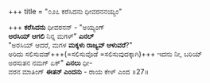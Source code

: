 +++
title = "೦೨೭ ಕರೆಸಿದನು ಧೀವರನನಯ್ಯಂ"

+++
**ಕರೆಸಿದನು** ಧೀವರನನ್ - "ಅಯ್ಯಂಗ್  
**ಅರಸಿಯ್ ಆಗಲಿ** ನಿನ್ನ ಮಗಳ್" **ಎನಲ್**  
"ಅರಸಿಯ್ ಆದರೆ, ಮಗಳ **ಮಕ್ಕಳು ರಾಜ್ಯವ್ ಆಳುವರೆ**?"  
ಅರಿದು ಸಲಿಸುವಡ್+++(=ಸಲಿಸುವೊಡೆ =ಸಲಿಸುವುದಕ್ಕಾಗಿ)+++ ಇದನು ನೀ, ಬರಿಯ್   
ಅರಸುತನ ನಮಗ್ ಏಕ್" **ಎನಲು** ಧೀ-  
ವರನ ಮಾತಿಂಗ್ **ಈತನ್ ಎಂದನು** - ರಾಯ ಕೇಳ್ ಎಂದ     ॥27॥
